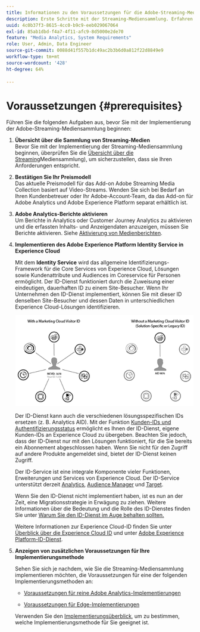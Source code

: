 ```yaml
---
title: Informationen zu den Voraussetzungen für die Adobe-Streaming-Mediensammlung
description: Erste Schritte mit der Streaming-Mediensammlung. Erfahren Sie, was Sie für die Implementierung benötigen.
uuid: 4c0b37f3-8615-4cc0-b9c9-eeb029067064
exl-id: 85ab1dbd-f4a7-4f11-afc9-8d5000e2de70
feature: "Media Analytics, System Requirements"
role: User, Admin, Data Engineer
source-git-commit: 0088d41f557b1dc49ac2b3b6d0a812f22d8849e9
workflow-type: tm+mt
source-wordcount: '428'
ht-degree: 64%

---
```


# Voraussetzungen {#prerequisites}

Führen Sie die folgenden Aufgaben aus, bevor Sie mit der Implementierung der Adobe-Streaming-Mediensammlung beginnen:

1. **Übersicht über die Sammlung von Streaming-Medien**<br>
Bevor Sie mit der Implementierung der Streaming-Mediensammlung beginnen, überprüfen Sie die [Übersicht über die Streaming](/help/media-overview.md)Mediensammlung), um sicherzustellen, dass sie Ihren Anforderungen entspricht.

1. **Bestätigen Sie Ihr Preismodell**<br>
Das aktuelle Preismodell für das Add-on Adobe Streaming Media Collection basiert auf Video-Streams. Wenden Sie sich bei Bedarf an Ihren Kundenbetreuer oder Ihr Adobe-Account-Team, da das Add-on für Adobe Analytics und Adobe Experience Platform separat erhältlich ist.

1. **Adobe Analytics-Berichte aktivieren**<br>
Um Berichte in Analytics oder Customer Journey Analytics zu aktivieren und die erfassten Inhalts- und Anzeigendaten anzuzeigen, müssen Sie Berichte aktivieren. Siehe [Aktivierung von Medienberichten](/help/reporting/media-reports-enable.md).

1. **Implementieren des Adobe Experience Platform Identity Service in Experience Cloud**

   Mit dem **Identity Service** wird das allgemeine Identifizierungs-Framework für die Core Services von Experience Cloud, Lösungen sowie Kundenattribute und Audiences im Coreservice für Personen ermöglicht. Der ID-Dienst funktioniert durch die Zuweisung einer eindeutigen, dauerhaften ID zu einem Site-Besucher. Wenn Ihr Unternehmen den ID-Dienst implementiert, können Sie mit dieser ID denselben Site-Besucher und dessen Daten in unterschiedlichen Experience Cloud-Lösungen identifizieren.

   ![Grafik des ID-Services](assets/mc_id_service_graphic.png)

   Der ID-Dienst kann auch die verschiedenen lösungsspezifischen IDs ersetzen (z. B. Analytics AID). Mit der Funktion [Kunden-IDs und Authentifizierungsstatus](https://experienceleague.adobe.com/docs/id-service/using/reference/authenticated-state.html?lang=de) ermöglicht es Ihnen der ID-Dienst, eigene Kunden-IDs an Experience Cloud zu übergeben. Beachten Sie jedoch, dass der ID-Dienst nur mit den Lösungen funktioniert, für die Sie bereits ein Abonnement abgeschlossen haben. Wenn Sie nicht für den Zugriff auf andere Produkte angemeldet sind, bietet der ID-Dienst keinen Zugriff.

   Der ID-Service ist eine integrale Komponente vieler Funktionen, Erweiterungen und Services von Experience Cloud. Der ID-Service unterstützt derzeit [Analytics](https://www.adobe.com/de/marketing-cloud/web-analytics.html), [Audience Manager](https://www.adobe.com/de/marketing-cloud/data-management-platform.html) und [Target](https://www.adobe.com/de/marketing-cloud/testing-targeting.html).

   Wenn Sie den ID-Dienst nicht implementiert haben, ist es nun an der Zeit, eine Migrationsstrategie in Erwägung zu ziehen. Weitere Informationen über die Bedeutung und die Rolle des ID-Dienstes finden Sie unter [Warum Sie den ID-Dienst im Auge behalten sollten.](https://theblog.adobe.com/why-new-adobe-marketing-cloud-id-service-should-be-on-your-radar/)

   Weitere Informationen zur Experience Cloud-ID finden Sie unter [Überblick über die Experience Cloud ID](https://experienceleague.adobe.com/docs/id-service/using/intro/overview.html?lang=de) und unter [Adobe Experience Platform-ID-Dienst](https://experienceleague.adobe.com/docs/id-service/using/home.html?lang=de).

1. **Anzeigen von zusätzlichen Voraussetzungen für Ihre Implementierungsmethode**

   Sehen Sie sich je nachdem, wie Sie die Streaming-Mediensammlung implementieren möchten, die Voraussetzungen für eine der folgenden Implementierungsmethoden an:

   * [Voraussetzungen für reine Adobe Analytics-Implementierungen](/help/implementation/media-sdk/setup/prerequisites-analytics.md)

   * [Voraussetzungen für Edge-Implementierungen](/help/implementation/edge/prerequisites-edge.md)

   Verwenden Sie den [Implementierungsüberblick](/help/implementation/overview.md), um zu bestimmen, welche Implementierungsmethode für Sie geeignet ist.
